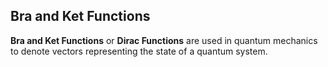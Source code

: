 ## Bra and Ket Functions

**Bra and Ket Functions** or **Dirac Functions** are used in quantum mechanics to denote vectors representing the state of a quantum system.

